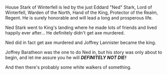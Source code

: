 House Stark of Winterfell is led by the just Eddard "Ned" Stark, Lord of
Winterfell, Warden of the North, Hand of the King, Protector of the Realm,
Regent.  He is surely honorable and will lead a long and prosperous life.

Ned Stark went to King's landing where he made lots of friends and lived
happily ever after...  He definitely didn't get axe murdered.

Ned did in fact get axe murdered and Joffrey Lannister became the king.

Joffrey Baratheon was the one to do Ned in, but his story was only about to
begin, and let me assure you he will ___DEFINITELY NOT DIE!___

And then there's probably some white walkers of something.
